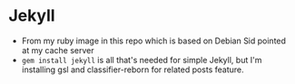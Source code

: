 # Jekyll

- From my ruby image in this repo which is based on Debian Sid pointed at my cache server
- `gem install jekyll` is all that's needed for simple Jekyll, but I'm installing gsl and classifier-reborn for related posts feature.
